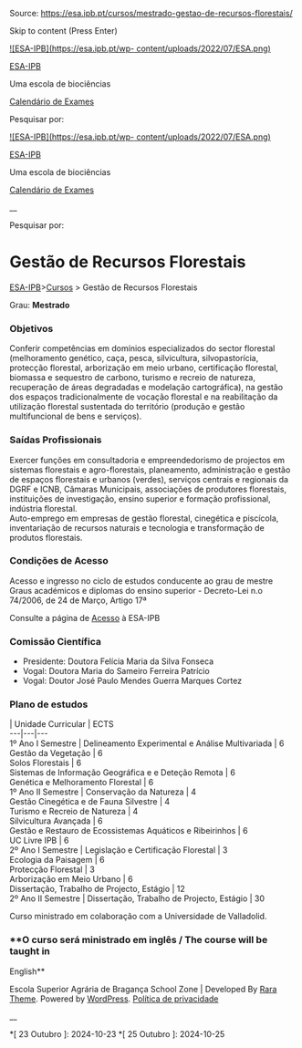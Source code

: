 Source: https://esa.ipb.pt/cursos/mestrado-gestao-de-recursos-florestais/

Skip to content (Press Enter)

[![ESA-IPB](https://esa.ipb.pt/wp-
content/uploads/2022/07/ESA.png)](https://esa.ipb.pt/)

[ESA-IPB](https://esa.ipb.pt/)

Uma escola de biociências

[Calendário de Exames](https://esa.ipb.pt/horarios/)

Pesquisar por:

  

  

  

  

  

[![ESA-IPB](https://esa.ipb.pt/wp-
content/uploads/2022/07/ESA.png)](https://esa.ipb.pt/)

[ESA-IPB](https://esa.ipb.pt/)

Uma escola de biociências

[Calendário de Exames](https://esa.ipb.pt/horarios/)

  

__

Pesquisar por:

# Gestão de Recursos Florestais

[ESA-IPB](https://esa.ipb.pt)>[Cursos](https://esa.ipb.pt/cursos/) > Gestão de
Recursos Florestais

Grau: **Mestrado**

### Objetivos

Conferir competências em domínios especializados do sector florestal
(melhoramento genético, caça, pesca, silvicultura, silvopastorícia, protecção
florestal, arborização em meio urbano, certificação florestal, biomassa e
sequestro de carbono, turismo e recreio de natureza, recuperação de áreas
degradadas e modelação cartográfica), na gestão dos espaços tradicionalmente
de vocação florestal e na reabilitação da utilização florestal sustentada do
território (produção e gestão multifuncional de bens e serviços).

### Saídas Profissionais

Exercer funções em consultadoria e empreendedorismo de projectos em sistemas
florestais e agro-florestais, planeamento, administração e gestão de espaços
florestais e urbanos (verdes), serviços centrais e regionais da DGRF e ICNB,
Câmaras Municipais, associações de produtores florestais, instituições de
investigação, ensino superior e formação profissional, indústria florestal.  
Auto-emprego em empresas de gestão florestal, cinegética e piscícola,
inventariação de recursos naturais e tecnologia e transformação de produtos
florestais.

### Condições de Acesso

Acesso e ingresso no ciclo de estudos conducente ao grau de mestre  
Graus académicos e diplomas do ensino superior - Decreto-Lei n.o 74/2006, de
24 de Março, Artigo 17ª

Consulte a página de [Acesso](https://esa.ipb.pt/acesso/) à ESA-IPB

### Comissão Científica

  * Presidente: Doutora Felícia Maria da Silva Fonseca
  * Vogal: Doutora Maria do Sameiro Ferreira Patrício
  * Vogal: Doutor José Paulo Mendes Guerra Marques Cortez

### Plano de estudos

|  Unidade Curricular |  ECTS  
---|---|---  
1º Ano I Semestre |  Delineamento Experimental e Análise Multivariada |  6  
Gestão da Vegetação |  6  
Solos Florestais |  6  
Sistemas de Informação Geográfica e e Deteção Remota |  6  
Genética e Melhoramento Florestal |  6  
1º Ano II Semestre |  Conservação da Natureza |  4  
Gestão Cinegética e de Fauna Silvestre |  4  
Turismo e Recreio de Natureza |  4  
Silvicultura Avançada |  6  
Gestão e Restauro de Ecossistemas Aquáticos e Ribeirinhos |  6  
UC Livre IPB |  6  
2º Ano I Semestre |  Legislação e Certificação Florestal |  3  
Ecologia da Paisagem |  6  
Protecção Florestal |  3  
Arborização em Meio Urbano |  6  
Dissertação, Trabalho de Projecto, Estágio |  12  
2º Ano II Semestre |  Dissertação, Trabalho de Projecto, Estágio |  30  
  
Curso ministrado em colaboração com a Universidade de Valladolid.

### **O curso será ministrado em inglês / The course will be taught in
English**

  

Escola Superior Agrária de Bragança  School Zone | Developed By [Rara Theme](https://rarathemes.com/). Powered by [WordPress](https://wordpress.org/).  [Política de privacidade](https://esa.ipb.pt/politica-de-privacidade/)

__

  *[ 23 Outubro ]: 2024-10-23
  *[ 25 Outubro ]: 2024-10-25